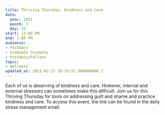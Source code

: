 ```yaml
---
title: Thriving Thursday- Kindness and Care
date:
  year: 2021
  month: 3
  day: 25
start: 12:00 PM
end: 1:00 PM
audience:
- Postbacs
- Graduate Students
- Postdocs/Fellows
topic:
- Wellness
updated_at: 2021-02-25 16:55:51.000000000 Z
---
```

Each of us is deserving of kindness and care. However, internal and
external stressors can sometimes make this difficult. Join us for this
Thriving Thursday for tools on addressing guilt and shame and practice
kindness and care. To access this event, the link can be found in the
daily stress management email.

